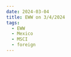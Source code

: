```yaml
---
date: 2024-03-04
title: EWW on 3/4/2024
tags: 
  - EWW
  - Mexico
  - MSCI
  - foreign
---
```

<div class="post">
<snapshot-grid 
    :reports="['2024/03/01/CTA/EWW', '2024/03/04/CTA/EWW', '2024/03/04/MTP/EWW']"
    chart="2024/03/04/Chart/EWW"
/>
<p>

</p>
<p>

</p>
</div>
